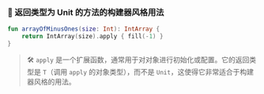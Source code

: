 ### 🔧 返回类型为 Unit 的方法的构建器风格用法

```kotlin
fun arrayOfMinusOnes(size: Int): IntArray {
    return IntArray(size).apply { fill(-1) }
}
```


> 🛠️ <code>apply</code> 是一个扩展函数，通常用于对对象进行初始化或配置。它的返回类型是 <code>T</code>（调用 <code>apply</code> 的对象类型），而不是 <code>Unit</code>，这使得它非常适合于构建器风格的用法。